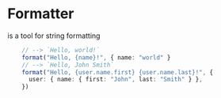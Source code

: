 # Formatter

is a tool for string formatting

```ts
    // --> `Hello, world!`
    format("Hello, {name}!", { name: "world" }
    // --> `Hello, John Smith`
    format("Hello, {user.name.first} {user.name.last}!", {
      user: { name: { first: "John", last: "Smith" } },
    })
```
